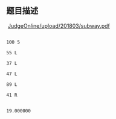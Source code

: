## 题目描述

<p> <a href="CDN_BASE_URL/5c06a6f1945cede2d528a80867f5120f?v=1692024976">JudgeOnline/upload/201803/subway.pdf</a></p>

```input1
100 5
55 L
37 L
47 L
89 L
41 R
```
```output1
19.000000
```
